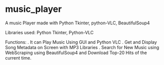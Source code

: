 # music_player
A music Player made with Python Tkinter, python-VLC, BeautifulSoup4

Libraries used:
Python Tkinter, Python-VLC

Functions: 
. It can Play Music Using GUI and Python VLC
. Get and Display Song Metadata on Screen with MP3 Libraries
. Search for New Music using WebScraping using BeautifulSoup4
  and Download Top-20 Hits of the current time.

